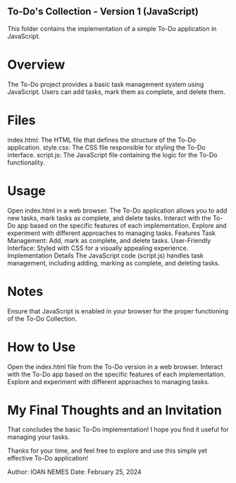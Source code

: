 ## To-Do's Collection - Version 1 (JavaScript)

This folder contains the implementation of a simple To-Do application in JavaScript.

# Overview
The To-Do project provides a basic task management system using JavaScript. Users can add tasks, mark them as complete, and delete them.

# Files
index.html: The HTML file that defines the structure of the To-Do application.
style.css: The CSS file responsible for styling the To-Do interface.
script.js: The JavaScript file containing the logic for the To-Do functionality.

# Usage
Open index.html in a web browser.
The To-Do application allows you to add new tasks, mark tasks as complete, and delete tasks.
Interact with the To-Do app based on the specific features of each implementation.
Explore and experiment with different approaches to managing tasks.
Features
Task Management: Add, mark as complete, and delete tasks.
User-Friendly Interface: Styled with CSS for a visually appealing experience.
Implementation Details
The JavaScript code (script.js) handles task management, including adding, marking as complete, and deleting tasks.

# Notes
Ensure that JavaScript is enabled in your browser for the proper functioning of the To-Do Collection.

# How to Use
Open the index.html file from the To-Do version in a web browser.
Interact with the To-Do app based on the specific features of each implementation.
Explore and experiment with different approaches to managing tasks.

# My Final Thoughts and an Invitation
That concludes the basic To-Do implementation! I hope you find it useful for managing your tasks.

Thanks for your time, and feel free to explore and use this simple yet effective To-Do application!

Author: IOAN NEMES
Date: February 25, 2024